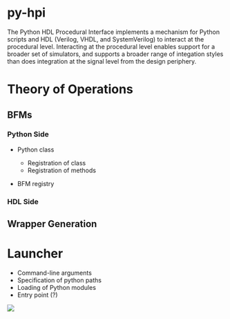 # py-hpi
The Python HDL Procedural Interface implements a mechanism for Python scripts and
HDL (Verilog, VHDL, and SystemVerilog) to interact at the procedural level. 
Interacting at the procedural level enables support for a broader set of
simulators, and supports a broader range of integation styles than does integration
at the signal level from the design periphery.

# Theory of Operations

## BFMs

### Python Side
- Python class
  - Registration of class
  - Registration of methods
  
- BFM registry


### HDL Side

## Wrapper Generation

# Launcher
- Command-line arguments
- Specification of python paths
- Loading of Python modules
- Entry point (?) 

<img src="svg.wavedrom.com{signal:[{wave:'0.P...'},{wave:'023450',data:'S E R V'}]}"/>

